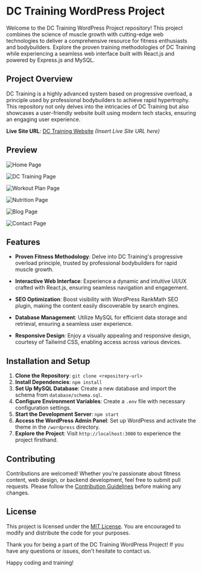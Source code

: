 # DC Training WordPress Project

Welcome to the DC Training WordPress Project repository! This project combines the science of muscle growth with cutting-edge web technologies to deliver a comprehensive resource for fitness enthusiasts and bodybuilders. Explore the proven training methodologies of DC Training while experiencing a seamless web interface built with React.js and powered by Express.js and MySQL. 

## Project Overview

DC Training is a highly advanced system based on progressive overload, a principle used by professional bodybuilders to achieve rapid hypertrophy. This repository not only delves into the intricacies of DC Training but also showcases a user-friendly website built using modern tech stacks, ensuring an engaging user experience.

**Live Site URL**: [DC Training Website](#) *(Insert Live Site URL here)*

## Preview

![Home Page](preview/home.png)

![DC Training Page](preview/dc-training.png)

![Workout Plan Page](preview/workout-plan.png)

![Nutrition Page](preview/nutrition.png)

![Blog Page](preview/blog.png)

![Contact Page](preview/contact.png)

## Features

- **Proven Fitness Methodology**: Delve into DC Training's progressive overload principle, trusted by professional bodybuilders for rapid muscle growth.

- **Interactive Web Interface**: Experience a dynamic and intuitive UI/UX crafted with React.js, ensuring seamless navigation and engagement.

- **SEO Optimization**: Boost visibility with WordPress RankMath SEO plugin, making the content easily discoverable by search engines.

- **Database Management**: Utilize MySQL for efficient data storage and retrieval, ensuring a seamless user experience.

- **Responsive Design**: Enjoy a visually appealing and responsive design, courtesy of Tailwind CSS, enabling access across various devices.

## Installation and Setup

1. **Clone the Repository**: `git clone <repository-url>`
2. **Install Dependencies**: `npm install`
3. **Set Up MySQL Database**: Create a new database and import the schema from `database/schema.sql`.
4. **Configure Environment Variables**: Create a `.env` file with necessary configuration settings.
5. **Start the Development Server**: `npm start`
6. **Access the WordPress Admin Panel**: Set up WordPress and activate the theme in the `/wordpress` directory.
7. **Explore the Project**: Visit `http://localhost:3000` to experience the project firsthand.

## Contributing

Contributions are welcomed! Whether you're passionate about fitness content, web design, or backend development, feel free to submit pull requests. Please follow the [Contribution Guidelines](CONTRIBUTING.md) before making any changes.

## License

This project is licensed under the [MIT License](LICENSE). You are encouraged to modify and distribute the code for your purposes.

Thank you for being a part of the DC Training WordPress Project! If you have any questions or issues, don't hesitate to contact us.

Happy coding and training!
